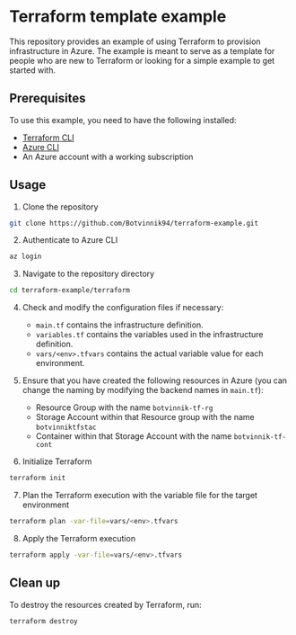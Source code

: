 # Terraform template example

This repository provides an example of using Terraform to provision infrastructure in Azure. The example is meant to serve as a template for people who are new to Terraform or looking for a simple example to get started with.

## Prerequisites
To use this example, you need to have the following installed:
- [Terraform CLI](https://developer.hashicorp.com/terraform/downloads)
- [Azure CLI](https://learn.microsoft.com/en-us/cli/azure/install-azure-cli)
- An Azure account with a working subscription

## Usage
1. Clone the repository

```bash
git clone https://github.com/Botvinnik94/terraform-example.git
```

2. Authenticate to Azure CLI

```bash
az login
```

3. Navigate to the repository directory

```bash
cd terraform-example/terraform
```

4. Check and modify the configuration files if necessary:
    - `main.tf` contains the infrastructure definition.
    - `variables.tf` contains the variables used in the infrastructure definition.
    - `vars/<env>.tfvars` contains the actual variable value for each environment.

5. Ensure that you have created the following resources in Azure (you can change the naming by modifying the backend names in `main.tf`):
    - Resource Group with the name `botvinnik-tf-rg`
    - Storage Account within that Resource group with the name `botvinniktfstac`
    - Container within that Storage Account with the name `botvinnik-tf-cont`

6. Initialize Terraform
```bash
terraform init
```

7. Plan the Terraform execution with the variable file for the target environment
```bash
terraform plan -var-file=vars/<env>.tfvars
```

8. Apply the Terraform execution
```bash
terraform apply -var-file=vars/<env>.tfvars
```

## Clean up
To destroy the resources created by Terraform, run:
```bash
terraform destroy
```
